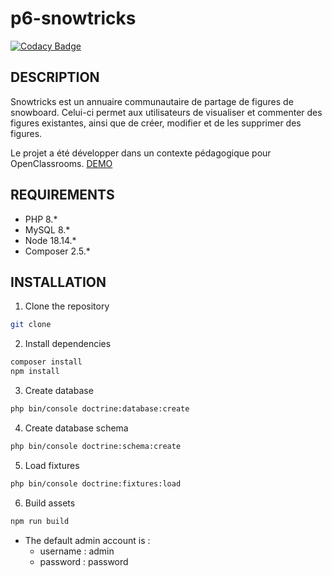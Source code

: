 # p6-snowtricks

[![Codacy Badge](https://app.codacy.com/project/badge/Grade/978b0925ef414314812950e1e2a3cc6c)](https://app.codacy.com/gh/erwan-h-dev/p6-snowtricks/dashboard?utm_source=gh&utm_medium=referral&utm_content=&utm_campaign=Badge_grade)

## DESCRIPTION

Snowtricks est un annuaire communautaire de partage de figures de snowboard.
Celui-ci permet aux utilisateurs de visualiser et commenter des figures existantes, 
ainsi que de créer, modifier et de les supprimer des figures.

Le projet a été développer dans un contexte pédagogique pour OpenClassrooms.
 [DEMO](http://p6-snowtrick.erwan-h.fr:48200/)

## REQUIREMENTS
* PHP 8.*
* MySQL 8.*
* Node 18.14.*
* Composer 2.5.*

## INSTALLATION

1. Clone the repository
```bash
git clone
```

2. Install dependencies
```bash
composer install
npm install
```

3. Create database
```bash
php bin/console doctrine:database:create
```

4. Create database schema
```bash
php bin/console doctrine:schema:create
```

5. Load fixtures
```bash
php bin/console doctrine:fixtures:load
```

6. Build assets
```bash
npm run build
```

- The default admin account is : 
    * username : admin
    * password : password 